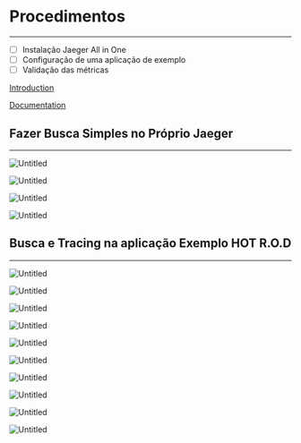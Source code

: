 # Procedimentos

---

- [ ]  Instalação Jaeger All in One
- [ ]  Configuração de uma aplicação de exemplo
- [ ]  Validação das métricas

[Introduction](https://www.jaegertracing.io/docs/1.22/)

[Documentation](https://opentelemetry.io/docs/)

## Fazer Busca Simples no Próprio Jaeger

---

![Untitled](Procedimentos%2008138dd0009b4f72bcf11799c2779894/Untitled.png)

![Untitled](Procedimentos%2008138dd0009b4f72bcf11799c2779894/Untitled%201.png)

![Untitled](Procedimentos%2008138dd0009b4f72bcf11799c2779894/Untitled%202.png)

![Untitled](Procedimentos%2008138dd0009b4f72bcf11799c2779894/Untitled%203.png)

## Busca e Tracing na aplicação Exemplo HOT R.O.D

---

![Untitled](Procedimentos%2008138dd0009b4f72bcf11799c2779894/Untitled%204.png)

![Untitled](Procedimentos%2008138dd0009b4f72bcf11799c2779894/Untitled%205.png)

![Untitled](Procedimentos%2008138dd0009b4f72bcf11799c2779894/Untitled%206.png)

![Untitled](Procedimentos%2008138dd0009b4f72bcf11799c2779894/Untitled%207.png)

![Untitled](Procedimentos%2008138dd0009b4f72bcf11799c2779894/Untitled%208.png)

![Untitled](Procedimentos%2008138dd0009b4f72bcf11799c2779894/Untitled%209.png)

![Untitled](Procedimentos%2008138dd0009b4f72bcf11799c2779894/Untitled%2010.png)

![Untitled](Procedimentos%2008138dd0009b4f72bcf11799c2779894/Untitled%2011.png)

![Untitled](Procedimentos%2008138dd0009b4f72bcf11799c2779894/Untitled%2012.png)

![Untitled](Procedimentos%2008138dd0009b4f72bcf11799c2779894/Untitled%2013.png)